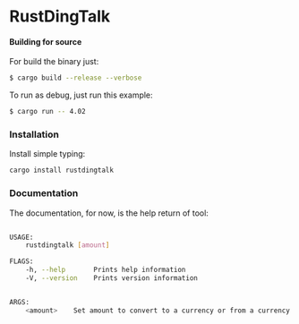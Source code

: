 # RustDingTalk



#### Building for source
For build the binary just:
```sh
$ cargo build --release --verbose
```
To run as debug, just run this example:
```sh
$ cargo run -- 4.02
```
### Installation
Install simple typing:

```sh
cargo install rustdingtalk
```

### Documentation
The documentation, for now, is the help return of tool:

```sh

USAGE:
    rustdingtalk [amount]

FLAGS:
    -h, --help       Prints help information
    -V, --version    Prints version information


ARGS:
    <amount>    Set amount to convert to a currency or from a currency [default: 1]
```
